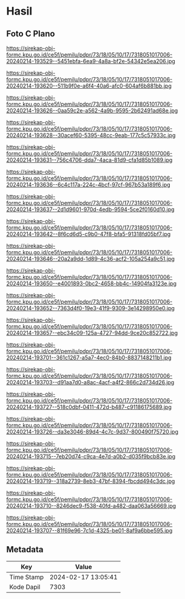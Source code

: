# Hasil

## Foto C Plano

https://sirekap-obj-formc.kpu.go.id/ce5f/pemilu/pdpr/73/18/05/10/17/7318051017006-20240214-193529--5451ebfa-6ea9-4a8a-bf2e-54342e5ea206.jpg

https://sirekap-obj-formc.kpu.go.id/ce5f/pemilu/pdpr/73/18/05/10/17/7318051017006-20240214-193620--511b9f0e-a6f4-40a6-afc0-604af6b881bb.jpg

https://sirekap-obj-formc.kpu.go.id/ce5f/pemilu/pdpr/73/18/05/10/17/7318051017006-20240214-193626--0aa59c2e-a562-4a9b-9595-2b62491ad68e.jpg

https://sirekap-obj-formc.kpu.go.id/ce5f/pemilu/pdpr/73/18/05/10/17/7318051017006-20240214-193628--30acef60-5395-48cc-9eab-177c5c57933c.jpg

https://sirekap-obj-formc.kpu.go.id/ce5f/pemilu/pdpr/73/18/05/10/17/7318051017006-20240214-193631--756c4706-dda7-4aca-81d9-cfa1d85b1089.jpg

https://sirekap-obj-formc.kpu.go.id/ce5f/pemilu/pdpr/73/18/05/10/17/7318051017006-20240214-193636--6c4c117a-224c-4bcf-97cf-967b53a189f6.jpg

https://sirekap-obj-formc.kpu.go.id/ce5f/pemilu/pdpr/73/18/05/10/17/7318051017006-20240214-193637--2d1d9601-970d-4edb-9594-5ce2f0160d10.jpg

https://sirekap-obj-formc.kpu.go.id/ce5f/pemilu/pdpr/73/18/05/10/17/7318051017006-20240214-193642--8f6cd6d5-c9b0-47f8-bfa5-91318fd05bf7.jpg

https://sirekap-obj-formc.kpu.go.id/ce5f/pemilu/pdpr/73/18/05/10/17/7318051017006-20240214-193646--20a2a9dd-1d89-4c36-acf2-105a254a9c51.jpg

https://sirekap-obj-formc.kpu.go.id/ce5f/pemilu/pdpr/73/18/05/10/17/7318051017006-20240214-193650--e4001893-0bc2-4658-bb4c-14904fa3123e.jpg

https://sirekap-obj-formc.kpu.go.id/ce5f/pemilu/pdpr/73/18/05/10/17/7318051017006-20240214-193652--7363d4f0-19e3-41f9-9309-3e14298950e0.jpg

https://sirekap-obj-formc.kpu.go.id/ce5f/pemilu/pdpr/73/18/05/10/17/7318051017006-20240214-193657--ebc34c09-125a-4727-94dd-9ce20c852722.jpg

https://sirekap-obj-formc.kpu.go.id/ce5f/pemilu/pdpr/73/18/05/10/17/7318051017006-20240214-193701--361c1267-a5a7-4ec0-84b0-8837148211b1.jpg

https://sirekap-obj-formc.kpu.go.id/ce5f/pemilu/pdpr/73/18/05/10/17/7318051017006-20240214-193703--d91aa7d0-a8ac-4acf-a4f2-866c2d734d26.jpg

https://sirekap-obj-formc.kpu.go.id/ce5f/pemilu/pdpr/73/18/05/10/17/7318051017006-20240214-193727--518c0dbf-0411-472d-b487-c91186175689.jpg

https://sirekap-obj-formc.kpu.go.id/ce5f/pemilu/pdpr/73/18/05/10/17/7318051017006-20240214-193726--da3e3046-89d4-4c7c-9d37-800490f75720.jpg

https://sirekap-obj-formc.kpu.go.id/ce5f/pemilu/pdpr/73/18/05/10/17/7318051017006-20240214-193715--7eb20d74-c9ca-4e7d-a0b2-d035f9bcb83e.jpg

https://sirekap-obj-formc.kpu.go.id/ce5f/pemilu/pdpr/73/18/05/10/17/7318051017006-20240214-193719--318a2739-8eb3-47bf-8394-fbcdd494c3dc.jpg

https://sirekap-obj-formc.kpu.go.id/ce5f/pemilu/pdpr/73/18/05/10/17/7318051017006-20240214-193710--8246dec9-f538-40fd-a482-daa063a56669.jpg

https://sirekap-obj-formc.kpu.go.id/ce5f/pemilu/pdpr/73/18/05/10/17/7318051017006-20240214-193707--81f69e96-7c1d-4325-be01-8af9a6bbe595.jpg


## Metadata

| Key        | Value               |
| ---------- | ------------------- |
| Time Stamp | 2024-02-17 13:05:41 |
| Kode Dapil | 7303                |



